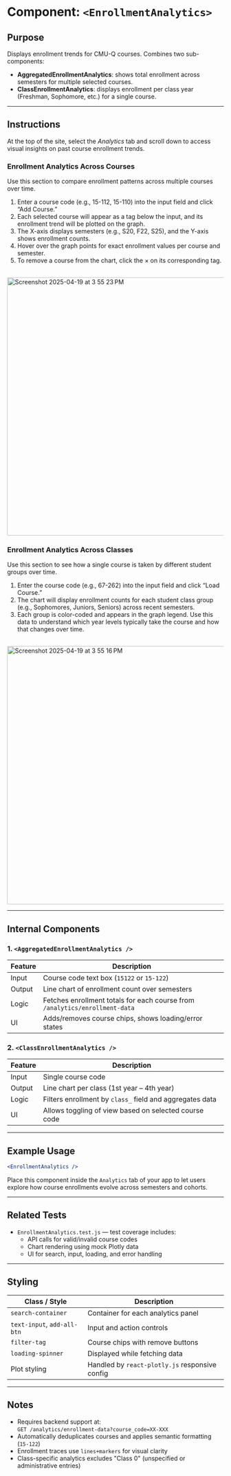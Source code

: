 # Component: `<EnrollmentAnalytics>`

## Purpose

Displays enrollment trends for CMU-Q courses. Combines two sub-components:
- **AggregatedEnrollmentAnalytics**: shows total enrollment across semesters for multiple selected courses.
- **ClassEnrollmentAnalytics**: displays enrollment per class year (Freshman, Sophomore, etc.) for a single course.

---
## Instructions
At the top of the site, select the *Analytics* tab and scroll down to access visual insights on past course enrollment trends.

### Enrollment Analytics Across Courses
Use this section to compare enrollment patterns across multiple courses over time.
1. Enter a course code (e.g., 15-112, 15-110) into the input field and click “Add Course.”
2. Each selected course will appear as a tag below the input, and its enrollment trend will be plotted on the graph.
3. The X-axis displays semesters (e.g., S20, F22, S25), and the Y-axis shows enrollment counts.
4. Hover over the graph points for exact enrollment values per course and semester.
5. To remove a course from the chart, click the × on its corresponding tag.
<br>
<img width="600" alt="Screenshot 2025-04-19 at 3 55 23 PM" src="https://github.com/user-attachments/assets/a6986a29-8cf7-48e6-82f5-02d62c34cf8a" />

### Enrollment Analytics Across Classes
Use this section to see how a single course is taken by different student groups over time.
1. Enter the course code (e.g., 67-262) into the input field and click “Load Course.”
2. The chart will display enrollment counts for each student class group (e.g., Sophomores, Juniors, Seniors) across recent semesters.
3. Each group is color-coded and appears in the graph legend.
Use this data to understand which year levels typically take the course and how that changes over time.
<br>
<img width="600" alt="Screenshot 2025-04-19 at 3 55 16 PM" src="https://github.com/user-attachments/assets/0833a068-2726-47f0-8282-518c6db314da" />

---

## Internal Components

### 1. `<AggregatedEnrollmentAnalytics />`

| Feature         | Description |
|-----------------|-------------|
| Input           | Course code text box (`15122` or `15-122`) |
| Output          | Line chart of enrollment count over semesters |
| Logic           | Fetches enrollment totals for each course from `/analytics/enrollment-data` |
| UI              | Adds/removes course chips, shows loading/error states |

### 2. `<ClassEnrollmentAnalytics />`

| Feature         | Description |
|-----------------|-------------|
| Input           | Single course code |
| Output          | Line chart per class (1st year – 4th year) |
| Logic           | Filters enrollment by `class_` field and aggregates data |
| UI              | Allows toggling of view based on selected course code |

---

## Example Usage

```jsx
<EnrollmentAnalytics />
```

Place this component inside the `Analytics` tab of your app to let users explore how course enrollments evolve across semesters and cohorts.

---

## Related Tests

- `EnrollmentAnalytics.test.js` — test coverage includes:
  - API calls for valid/invalid course codes
  - Chart rendering using mock Plotly data
  - UI for search, input, loading, and error handling

---

## Styling

| Class / Style     | Description |
|-------------------|-------------|
| `search-container` | Container for each analytics panel |
| `text-input`, `add-all-btn` | Input and action controls |
| `filter-tag` | Course chips with remove buttons |
| `loading-spinner` | Displayed while fetching data |
| Plot styling | Handled by `react-plotly.js` responsive config |

---

## Notes

- Requires backend support at:  
  `GET /analytics/enrollment-data?course_code=XX-XXX`
- Automatically deduplicates courses and applies semantic formatting (`15-122`)
- Enrollment traces use `lines+markers` for visual clarity
- Class-specific analytics excludes "Class 0" (unspecified or administrative entries)
